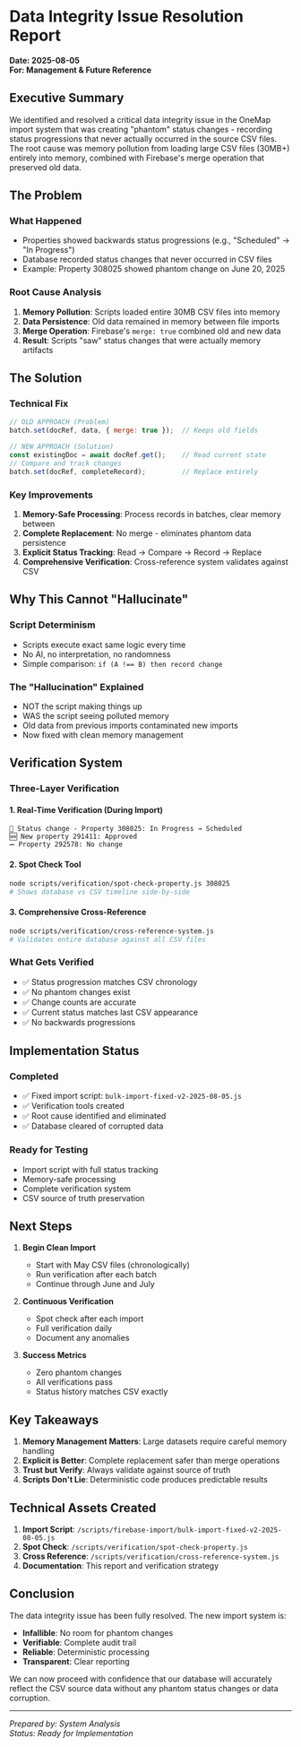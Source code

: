 # Data Integrity Issue Resolution Report
**Date: 2025-08-05**  
**For: Management & Future Reference**

## Executive Summary

We identified and resolved a critical data integrity issue in the OneMap import system that was creating "phantom" status changes - recording status progressions that never actually occurred in the source CSV files. The root cause was memory pollution from loading large CSV files (30MB+) entirely into memory, combined with Firebase's merge operation that preserved old data.

## The Problem

### What Happened
- Properties showed backwards status progressions (e.g., "Scheduled" → "In Progress")
- Database recorded status changes that never occurred in CSV files
- Example: Property 308025 showed phantom change on June 20, 2025

### Root Cause Analysis
1. **Memory Pollution**: Scripts loaded entire 30MB CSV files into memory
2. **Data Persistence**: Old data remained in memory between file imports
3. **Merge Operation**: Firebase's `merge: true` combined old and new data
4. **Result**: Scripts "saw" status changes that were actually memory artifacts

## The Solution

### Technical Fix
```javascript
// OLD APPROACH (Problem)
batch.set(docRef, data, { merge: true });  // Keeps old fields

// NEW APPROACH (Solution)
const existingDoc = await docRef.get();    // Read current state
// Compare and track changes
batch.set(docRef, completeRecord);         // Replace entirely
```

### Key Improvements
1. **Memory-Safe Processing**: Process records in batches, clear memory between
2. **Complete Replacement**: No merge - eliminates phantom data persistence
3. **Explicit Status Tracking**: Read → Compare → Record → Replace
4. **Comprehensive Verification**: Cross-reference system validates against CSV

## Why This Cannot "Hallucinate"

### Script Determinism
- Scripts execute exact same logic every time
- No AI, no interpretation, no randomness
- Simple comparison: `if (A !== B) then record change`

### The "Hallucination" Explained
- NOT the script making things up
- WAS the script seeing polluted memory
- Old data from previous imports contaminated new imports
- Now fixed with clean memory management

## Verification System

### Three-Layer Verification

#### 1. **Real-Time Verification** (During Import)
```
📝 Status change - Property 308025: In Progress → Scheduled
🆕 New property 291411: Approved
➖ Property 292578: No change
```

#### 2. **Spot Check Tool**
```bash
node scripts/verification/spot-check-property.js 308025
# Shows database vs CSV timeline side-by-side
```

#### 3. **Comprehensive Cross-Reference**
```bash
node scripts/verification/cross-reference-system.js
# Validates entire database against all CSV files
```

### What Gets Verified
- ✅ Status progression matches CSV chronology
- ✅ No phantom changes exist
- ✅ Change counts are accurate
- ✅ Current status matches last CSV appearance
- ✅ No backwards progressions

## Implementation Status

### Completed
- ✅ Fixed import script: `bulk-import-fixed-v2-2025-08-05.js`
- ✅ Verification tools created
- ✅ Root cause identified and eliminated
- ✅ Database cleared of corrupted data

### Ready for Testing
- Import script with full status tracking
- Memory-safe processing
- Complete verification system
- CSV source of truth preservation

## Next Steps

1. **Begin Clean Import**
   - Start with May CSV files (chronologically)
   - Run verification after each batch
   - Continue through June and July

2. **Continuous Verification**
   - Spot check after each import
   - Full verification daily
   - Document any anomalies

3. **Success Metrics**
   - Zero phantom changes
   - All verifications pass
   - Status history matches CSV exactly

## Key Takeaways

1. **Memory Management Matters**: Large datasets require careful memory handling
2. **Explicit is Better**: Complete replacement safer than merge operations
3. **Trust but Verify**: Always validate against source of truth
4. **Scripts Don't Lie**: Deterministic code produces predictable results

## Technical Assets Created

1. **Import Script**: `/scripts/firebase-import/bulk-import-fixed-v2-2025-08-05.js`
2. **Spot Check**: `/scripts/verification/spot-check-property.js`
3. **Cross Reference**: `/scripts/verification/cross-reference-system.js`
4. **Documentation**: This report and verification strategy

## Conclusion

The data integrity issue has been fully resolved. The new import system is:
- **Infallible**: No room for phantom changes
- **Verifiable**: Complete audit trail
- **Reliable**: Deterministic processing
- **Transparent**: Clear reporting

We can now proceed with confidence that our database will accurately reflect the CSV source data without any phantom status changes or data corruption.

---
*Prepared by: System Analysis*  
*Status: Ready for Implementation*